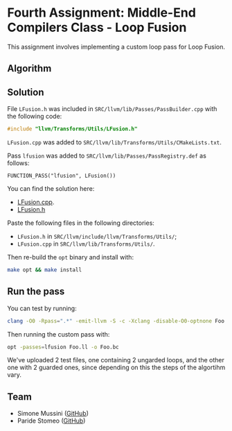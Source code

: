# Fourth Assignment: Middle-End Compilers Class - Loop Fusion

This assignment involves implementing a custom loop pass for Loop Fusion.

## Algorithm



## Solution

File `LFusion.h` was included in `SRC/llvm/lib/Passes/PassBuilder.cpp` with the following code:

```cpp
#include "llvm/Transforms/Utils/LFusion.h"
```

`LFusion.cpp` was added to `SRC/llvm/lib/Transforms/Utils/CMakeLists.txt`.

Pass `lfusion` was added to `SRC/llvm/lib/Passes/PassRegistry.def` as follows:

```text
FUNCTION_PASS("lfusion", LFusion())
```

You can find the solution here:

* [LFusion.cpp](https://github.com/simomux/LLVM_17/blob/c108417a3bbab5545b7fed1c2dc0f75b7432d83f/TEST/Assignment3/LoopWalk.cpp).
* [LFusion.h](https://github.com/simomux/LLVM_17/blob/0e81133baf086c595d61ff524ce518b63a3696b5/TEST/Assignment3/LoopWalk.h)

Paste the following files in the following directories:

* `LFusion.h` in `SRC/llvm/include/llvm/Transforms/Utils/`;
* `LFusion.cpp` in `SRC/llvm/lib/Transforms/Utils/`.

Then re-build the `opt` binary and install with:

```bash
make opt && make install
```

## Run the pass

You can test by running:

```bash
clang -O0 -Rpass=".*" -emit-llvm -S -c -Xclang -disable-O0-optnone Foo.c -o Foo.ll
```

Then running the custom pass with:

```bash
opt -passes=lfusion Foo.ll -o Foo.bc
```

We've uploaded 2 test files, one containing 2 ungarded loops, and the other one with 2 guarded ones, since depending on this the steps of the algortihm vary.

## Team

* Simone Mussini ([GitHub](https://github.com/simomux))
* Paride Stomeo ([GitHub](https://github.com/paridestomeo))
